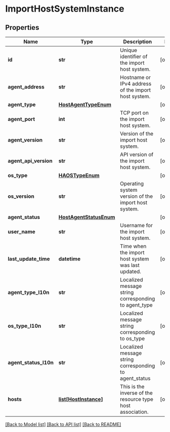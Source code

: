 # ImportHostSystemInstance

## Properties
Name | Type | Description | Notes
------------ | ------------- | ------------- | -------------
**id** | **str** | Unique identifier of the import host system. | [optional] 
**agent_address** | **str** | Hostname or IPv4 address of the import host system. | [optional] 
**agent_type** | [**HostAgentTypeEnum**](HostAgentTypeEnum.md) |  | [optional] 
**agent_port** | **int** | TCP port on the import host system. | [optional] 
**agent_version** | **str** | Version of the import host system. | [optional] 
**agent_api_version** | **str** | API version of the import host system. | [optional] 
**os_type** | [**HAOSTypeEnum**](HAOSTypeEnum.md) |  | [optional] 
**os_version** | **str** | Operating system version of the import host system. | [optional] 
**agent_status** | [**HostAgentStatusEnum**](HostAgentStatusEnum.md) |  | [optional] 
**user_name** | **str** | Username for the import host system. | [optional] 
**last_update_time** | **datetime** | Time when the import host system was last updated. | [optional] 
**agent_type_l10n** | **str** | Localized message string corresponding to agent_type | [optional] 
**os_type_l10n** | **str** | Localized message string corresponding to os_type | [optional] 
**agent_status_l10n** | **str** | Localized message string corresponding to agent_status | [optional] 
**hosts** | [**list[HostInstance]**](HostInstance.md) | This is the inverse of the resource type host association. | [optional] 

[[Back to Model list]](../README.md#documentation-for-models) [[Back to API list]](../README.md#documentation-for-api-endpoints) [[Back to README]](../README.md)


